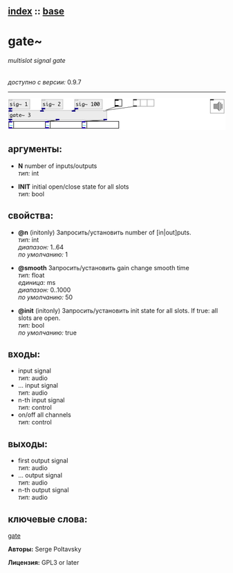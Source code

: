 [index](index.html) :: [base](category_base.html)
---

# gate~

###### multislot signal gate

*доступно с версии:* 0.9.7

---




[![example](../examples/img/gate~.jpg)](../examples/pd/gate~.pd)



## аргументы:

* **N**
number of inputs/outputs<br>
_тип:_ int<br>

* **INIT**
initial open/close state for all slots<br>
_тип:_ bool<br>





## свойства:

* **@n** (initonly)
Запросить/установить number of [in|out]puts.<br>
_тип:_ int<br>
_диапазон:_ 1..64<br>
_по умолчанию:_ 1<br>

* **@smooth** 
Запросить/установить gain change smooth time<br>
_тип:_ float<br>
_единица:_ ms<br>
_диапазон:_ 0..1000<br>
_по умолчанию:_ 50<br>

* **@init** (initonly)
Запросить/установить init state for all slots. If true: all slots are open.<br>
_тип:_ bool<br>
_по умолчанию:_ true<br>



## входы:

* input signal<br>
_тип:_ audio
* ... input signal<br>
_тип:_ audio
* n-th input signal<br>
_тип:_ control
* on/off all channels<br>
_тип:_ control



## выходы:

* first output signal<br>
_тип:_ audio
* ... output signal<br>
_тип:_ audio
* n-th output signal<br>
_тип:_ audio



## ключевые слова:

[gate](keywords/gate.html)






**Авторы:** Serge Poltavsky




**Лицензия:** GPL3 or later





